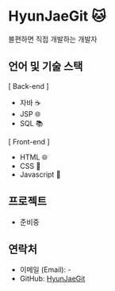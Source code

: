 #  HyunJaeGit 🐱

불편하면 직접 개발하는 개발자

## 언어 및 기술 스택

 [ Back-end ]
- 자바 ☕️
- JSP 🌐
- SQL 📚

 [ Front-end ]
- HTML 🌐
- CSS 🎨
- Javascript 🚀

## 프로젝트
- 준비중

## 연락처

- 이메일 (Email): -
- GitHub: [HyunJaeGit](https://github.com/HyunJaeGit)
